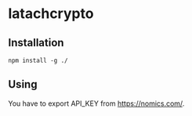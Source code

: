# latachcrypto

## Installation
```npm install -g ./```

## Using
You have to export API_KEY from https://nomics.com/.
